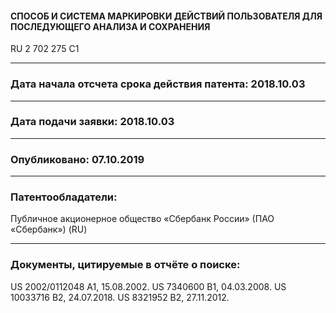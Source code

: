 #### СПОСОБ И СИСТЕМА МАРКИРОВКИ ДЕЙСТВИЙ ПОЛЬЗОВАТЕЛЯ ДЛЯ ПОСЛЕДУЮЩЕГО АНАЛИЗА И СОХРАНЕНИЯ
RU 2 702 275 C1

---

### Дата начала отсчета срока действия патента: 2018.10.03

---

### Дата подачи заявки: 2018.10.03

---

### Опубликовано: 07.10.2019

---

### Патентообладатели:
Публичное акционерное общество «Сбербанк России» (ПАО «Сбербанк») (RU)

---

### Документы, цитируемые в отчёте о поиске:
US 2002/0112048 A1, 15.08.2002. US 7340600 B1, 04.03.2008. US 10033716 B2, 24.07.2018. US 8321952 B2, 27.11.2012.
